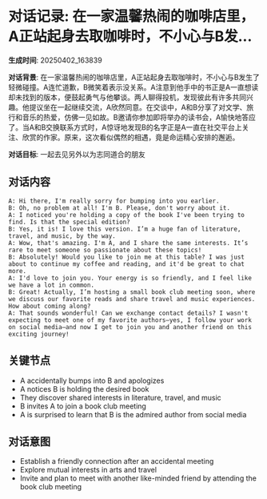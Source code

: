 # 对话记录: 在一家温馨热闹的咖啡店里，A正站起身去取咖啡时，不小心与B发...

**生成时间**: 20250402_163839

**对话背景**: 在一家温馨热闹的咖啡店里，A正站起身去取咖啡时，不小心与B发生了轻微碰撞。A连忙道歉，B微笑着表示没关系。A注意到他手中的书正是A一直想读却未找到的版本，便鼓起勇气与他攀谈。两人聊得投机，发现彼此有许多共同兴趣。他提议坐在一起继续交流，A欣然同意。在交谈中，A和B分享了对文学、旅行和音乐的热爱，仿佛一见如故。B邀请你参加即将举办的读书会，A愉快地答应了。当A和B交换联系方式时，A惊讶地发现B的名字正是A一直在社交平台上关注、欣赏的作家。原来，这次看似偶然的相遇，竟是命运精心安排的邂逅。

**对话目标**: 一起去见另外以为志同道合的朋友

## 对话内容

```
A: Hi there, I'm really sorry for bumping into you earlier.
B: Oh, no problem at all! I'm B. Please, don't worry about it.
A: I noticed you're holding a copy of the book I've been trying to find. Is that the special edition?
B: Yes, it is! I love this version. I’m a huge fan of literature, travel, and music, by the way.
A: Wow, that's amazing. I'm A, and I share the same interests. It’s rare to meet someone so passionate about these topics!
B: Absolutely! Would you like to join me at this table? I was just about to continue my coffee and reading, and it'd be great to chat more.
A: I'd love to join you. Your energy is so friendly, and I feel like we have a lot in common.
B: Great! Actually, I’m hosting a small book club meeting soon, where we discuss our favorite reads and share travel and music experiences. How about coming along?
A: That sounds wonderful! Can we exchange contact details? I wasn't expecting to meet one of my favorite authors—yes, I follow your work on social media—and now I get to join you and another friend on this exciting journey!
```

## 关键节点

- A accidentally bumps into B and apologizes
- A notices B is holding the desired book
- They discover shared interests in literature, travel, and music
- B invites A to join a book club meeting
- A is surprised to learn that B is the admired author from social media

## 对话意图

- Establish a friendly connection after an accidental meeting
- Explore mutual interests in arts and travel
- Invite and plan to meet with another like-minded friend by attending the book club meeting
